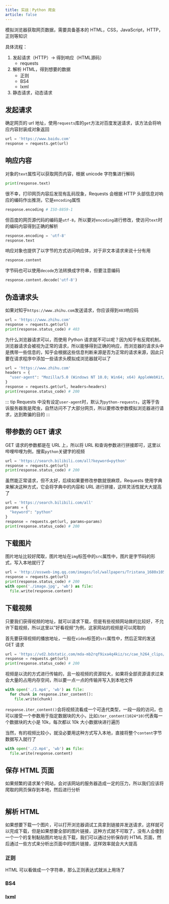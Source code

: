 ```yaml
---
title: 实战：Python 爬虫
article: false
---
```


模拟浏览器获取网页数据，需要具备基本的 HTML，CSS，JavaScript，HTTP，正则等知识

具体流程：

1. 发起请求（HTTP）-> 得到响应（HTML源码）
   + requests
2. 解析 HTML，得到想要的数据
   + 正则
   + BS4
   + lxml
3. 静态请求，动态请求

## 发起请求

确定网页的 url 地址，使用`requests`库的`get`方法对百度发送请求，该方法会将响应内容封装成对象返回

```python
url = 'https://www.baidu.com'
response = requests.get(url)
```

## 响应内容

对象的`text`属性可以获取网页内容，根据 unicode 字符集进行解码

```python
print(response.text)
```

很不幸，打印网页内容后发现有乱码现象，Requests 会根据 HTTP 头部信息对响应的编码作出推测，它是`encoding`属性

```python
response.encoding # ISO-8859-1
```

但百度的网页源代码的编码是`utf-8`，所以要对`encoding`进行修改，使访问`text`时的编码内容得到正确的解析

```python
response.encoding = 'utf-8'
response.text
```

响应对象也提供了以字节的方式访问响应体，对于非文本请求来说十分有用

```python
response.content
```

字节码也可以使用`decode`方法转换成字符串，但要注意编码

```python
response.content.decode('utf-8')
```

## 伪造请求头

如果对知乎`https://www.zhihu.com`发送请求，你应该得到`403`响应码

```python
url = 'https://www.zhihu.com'
response = requests.get(url)
print(response.status_code) # 403
```

为什么浏览器请求可以，而使用 Python 请求就不可以呢？因为知乎有反爬机制，浏览器请求会被视为正常的请求，所以能够得到正确的响应，而浏览器的请求头中是携带一些信息的，知乎会根据这些信息判断来源是否为正常的请求来源，因此只要在请求程序中添加一些请求头模拟成浏览器就可以了

```python
url = 'https://www.zhihu.com'
headers = {
  "user-agent": "Mozilla/5.0 (Windows NT 10.0; Win64; x64) AppleWebKit/537.36 (KHTML, like Gecko) Chrome/90.0.4430.93 Safari/537.36"
}
response = requests.get(url, headers=headers)
print(response.status_code) # 200
```

::: tip
Requests 中没有设定`user-agent`时，默认为`python-requests`，这等于告诉服务器我是爬虫，自然访问不了大部分网页，所以要修改参数模拟浏览器进行请求，达到欺骗的目的
:::

## 带参数的 GET 请求

GET 请求的参数都是在 URL 上，所以将 URL 和查询参数进行拼接即可，这里以哔哩哔哩为例，搜索`python`关键字的视频

```python
url = 'https://search.bilibili.com/all?keyword=python'
response = requests.get(url)
print(response.status_code) # 200
```

虽然能正常请求，但不太好，后续如果要修改参数就很麻烦，Requests 使用字典来解决这种方式，它会将字典中的内容和 URL 进行拼接，这样灵活性就大大提高了

```python
url = 'https://search.bilibili.com/all'
params = {
  "keyword": "python"
}
response = requests.get(url, params=params)
print(response.status_code) # 200
```

## 下载图片

图片地址比较好爬取，图片地址在`img`标签中的`src`属性中，图片是字节码的形式，写入本地就行了

```python
url = 'http://ossweb-img.qq.com/images/lol/wallpapers/Tristana_1680x1050.jpg'
response = requests.get(url)
print(response.status_code) # 200
with open('./image.jpg', 'wb') as file:
  file.write(response.content)
```

## 下载视频

只要我们获得视频的地址，就可以请求下载，但是有些视频网站做的比较好，不允许下载视频，所以这里以”好看视频“为例，这家网站的视频是可以爬取的

首先要获得视频的播放地址，一般在`video`标签的`src`属性中，然后正常的发送 GET 请求

```python
url = 'https://vd2.bdstatic.com/mda-mb2rqf9ixa4q4kiz/sc/cae_h264_clips/1612567054/mda-mb2rqf9ixa4q4kiz.mp4?auth_key=1620119921-0-0-b6d4f3f9e2959c0d2e4de86959fa2cd9&bcevod_channel=searchbox_feed&pd=1&pt=3&abtest=3000165_1'
response = requests.get(url)
print(response.status_code) # 200
```

视频是以流的方式进行传输的，且一般视频的资源较大，如果将全部资源请求过来会大量的占用内存空间，所以要一点一点的传输并写入到本地文件

```python
with open('./1.mp4', 'wb') as file:
  for chunk in response.iter_content():
    file.write(chunk)
```

`response.iter_content()`会将视频流看成一个可迭代类型，一段一段的访问，也可以接受一个参数用于指定数据块的大小，比如`iter_content(1024*10)`代表每一个数据块的大小是 10k，每次都以 10k 大小数据块进行遍历

当然，有的视频比较小，就没必要用这种方式写入本地，直接将整个`content`字节数据写入就行了

```python
with open('./2.mp4', 'wb') as file:
  file.write(response.content)
```

## 保存 HTML 页面

如果频繁的请求某个网站，会对该网站的服务器造成一定的压力，所以我们应该将爬取的网页保存到本地，然后进行分析

```python

```

## 解析 HTML

如果想要下载一个图片，可以打开浏览器调试工具拿到链接并发送请求，这样就可以完成下载，但是如果想要全部的图片链接，这种方式就不可取了，没有人会傻到一个一个的复制黏贴图片地址去下载，我们可以通过分析保存的 HTML 页面，然后通过一些方式来分析出页面中的图片链接，这样效率就会大大提高

### 正则

HTML 可以看做成一个字符串，那么正则表达式就派上用场了

### BS4

### lxml
